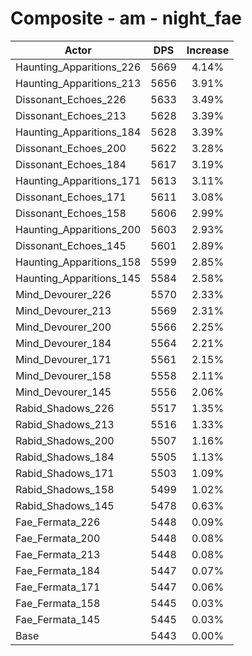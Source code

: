 # Composite - am - night_fae
| Actor | DPS | Increase |
|---|:---:|:---:|
|Haunting_Apparitions_226|5669|4.14%|
|Haunting_Apparitions_213|5656|3.91%|
|Dissonant_Echoes_226|5633|3.49%|
|Dissonant_Echoes_213|5628|3.39%|
|Haunting_Apparitions_184|5628|3.39%|
|Dissonant_Echoes_200|5622|3.28%|
|Dissonant_Echoes_184|5617|3.19%|
|Haunting_Apparitions_171|5613|3.11%|
|Dissonant_Echoes_171|5611|3.08%|
|Dissonant_Echoes_158|5606|2.99%|
|Haunting_Apparitions_200|5603|2.93%|
|Dissonant_Echoes_145|5601|2.89%|
|Haunting_Apparitions_158|5599|2.85%|
|Haunting_Apparitions_145|5584|2.58%|
|Mind_Devourer_226|5570|2.33%|
|Mind_Devourer_213|5569|2.31%|
|Mind_Devourer_200|5566|2.25%|
|Mind_Devourer_184|5564|2.21%|
|Mind_Devourer_171|5561|2.15%|
|Mind_Devourer_158|5558|2.11%|
|Mind_Devourer_145|5556|2.06%|
|Rabid_Shadows_226|5517|1.35%|
|Rabid_Shadows_213|5516|1.33%|
|Rabid_Shadows_200|5507|1.16%|
|Rabid_Shadows_184|5505|1.13%|
|Rabid_Shadows_171|5503|1.09%|
|Rabid_Shadows_158|5499|1.02%|
|Rabid_Shadows_145|5478|0.63%|
|Fae_Fermata_226|5448|0.09%|
|Fae_Fermata_200|5448|0.08%|
|Fae_Fermata_213|5448|0.08%|
|Fae_Fermata_184|5447|0.07%|
|Fae_Fermata_171|5447|0.06%|
|Fae_Fermata_158|5445|0.03%|
|Fae_Fermata_145|5445|0.03%|
|Base|5443|0.00%|
